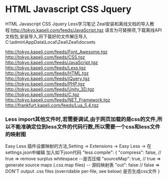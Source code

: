# HTML Javascript CSS Jquery
HTML Javascript CSS Jquery Less学习笔记
Zeal安装和离线文档的导入教程:http://tokyo.kapeli.com/feeds/JavaScript.tgz
语言为可替换项,下载离线API文档包,安装导入,将下载好的文件解压导入 C:\admin\AppData\Local\Zeal\Zeal\docsets

http://tokyo.kapeli.com/feeds/Font_Awesome.tgz
http://tokyo.kapeli.com/feeds/CSS.tgz
http://tokyo.kapeli.com/feeds/JavaScript.tgz
http://tokyo.kapeli.com/feeds/Less.tgz
http://tokyo.kapeli.com/feeds/HTML.tgz
http://tokyo.kapeli.com/feeds/jQuery.tgz
http://tokyo.kapeli.com/feeds/PHP.tgz
http://tokyo.kapeli.com/feeds/Unity_3D.tgz
http://tokyo.kapeli.com/feeds/C.tgz
http://tokyo.kapeli.com/feeds/NET_Framework.tgz
http://frankfurt.kapeli.com/feeds/Lua_5.4.tgz


### Less import其他文件时,若需要调试,由于网页加载的是css的文件,所以不能准确定位到less文件的代码行数,所以需要一个css和less文件的映射图

Easy Less 插件设置映射的方法,Setting -> Extensions -> Easy Less -> 在settings.json中编辑
加入如下json代码
"less.compile": {
    "compress": false, // true => remove surplus whitespace --是否压缩
    "sourceMap": true, // true => generate source maps (.css.map files) -- 源码映射表
    "out": false // false => DON'T output .css files (overridable per-file, see below) 是否生成css文件
}

